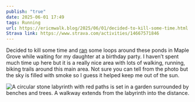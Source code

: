 ```yaml
---
publish: "true"
date: 2025-06-01 17:49
tags: Running
url: https://ericmwalk.blog/2025/06/01/decided-to-kill-some-time.html
Strava link: https://www.strava.com/activities/14667571846
---
```


Decided to kill some time and [ran](https://www.strava.com/activities/14667571846) some loops around these ponds in Maple Grove while waiting for my daughter at a birthday party. I haven’t spent much time up here but it is a really nice area with lots of walking, running, biking trails around this main area. Not sure you can tell from the photo but the sky is filled with smoke so I guess it helped keep me out of the sun.

![A circular stone labyrinth with red paths is set in a garden surrounded by benches and trees. A walkway extends from the labyrinth into the distance.](https://ericmwalk.blog/uploads/2025/img-4034.jpeg)
